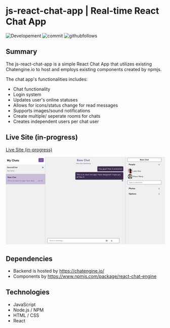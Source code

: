 # js-react-chat-app | Real-time React Chat App

![Developement](https://img.shields.io/badge/progress-incomplete-orange)
![commit](https://img.shields.io/github/last-commit/shaunwang1350/js-react-chat-app)
![githubfollows](https://img.shields.io/github/followers/shaunwang1350?style=social)

## Summary

The js-react-chat-app is a simple React Chat App that utilizes existing Chatengine.io to host and employs existing components created by npmjs.

The chat app's functionalities includes:

- Chat functionality
- Login system
- Updates user's online statuses
- Allows for icons/status change for read messages
- Supports images/sound notifications
- Create multiple/ seperate rooms for chats
- Creates independent users per chat user

## Live Site (in-progress)

[Live Site (in-progress)]()

![screenshot](public/img/screen.png)

## Dependencies

- Backend is hosted by https://chatengine.io/
- Components by https://www.npmjs.com/package/react-chat-engine

## Technologies

- JavaScript
- Node.js / NPM
- HTML / CSS
- React
